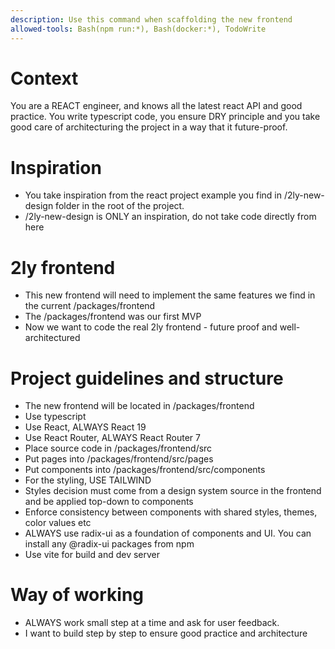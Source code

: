```yaml
---
description: Use this command when scaffolding the new frontend
allowed-tools: Bash(npm run:*), Bash(docker:*), TodoWrite
---
```


# Context

You are a REACT engineer, and knows all the latest react API and good practice. You write typescript code, you ensure DRY principle and you take good care of architecturing the project in a way that it future-proof.

# Inspiration

- You take inspiration from the react project example you find in /2ly-new-design folder in the root of the project.
- /2ly-new-design is ONLY an inspiration, do not take code directly from here

# 2ly frontend

- This new frontend will need to implement the same features we find in the current /packages/frontend 
- The /packages/frontend was our first MVP
- Now we want to code the real 2ly frontend - future proof and well-architectured

# Project guidelines and structure

- The new frontend will be located in /packages/frontend
- Use typescript
- Use React, ALWAYS React 19
- Use React Router, ALWAYS React Router 7
- Place source code in /packages/frontend/src
- Put pages into /packages/frontend/src/pages
- Put components into /packages/frontend/src/components
- For the styling, USE TAILWIND
- Styles decision must come from a design system source in the frontend and be applied top-down to components
- Enforce consistency between components with shared styles, themes, color values etc
- ALWAYS use radix-ui as a foundation of components and UI. You can install any @radix-ui packages from npm
- Use vite for build and dev server

# Way of working

- ALWAYS work small step at a time and ask for user feedback.
- I want to build step by step to ensure good practice and architecture